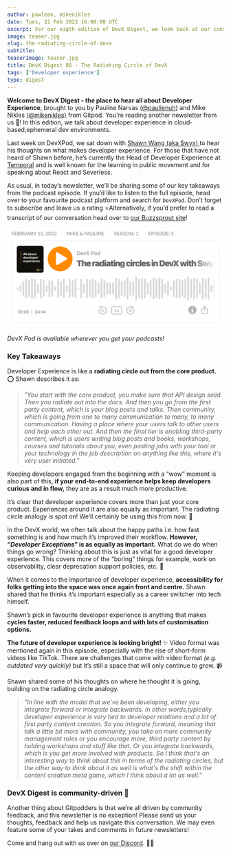```yaml
---
author: pawlean, mikenikles
date: Tues, 21 Feb 2022 16:00:00 UTC
excerpt: For our eigth edition of DevX Digest, we look back at our conversation with Shawn Wang (swyx) about the radiating circle of DevX.
image: teaser.jpg
slug: the-radiating-circle-of-devx
subtitle:
teaserImage: teaser.jpg
title: DevX Digest 08 - The Radiating Circle of DevX
tags: ['Developer experience']
type: digest
---
```


<script context="module">
  export const prerender = true;
</script>

**Welcome to DevX Digest - the place to hear all about Developer Experience**, brought to you by Pauline Narvas [(@paulienuh)](https://twitter.com/paulienuh) and Mike Nikles [(@mikenikles)](https://twitter.com/mikenikles) from Gitpod. You're reading another newsletter from us 🎉! In this edition, we talk about developer experience in cloud-based,ephemeral dev environments.

Last week on DevXPod, we sat down with [Shawn Wang (aka Swyx) ](https://twitter.com/swyx)to hear his thoughts on what makes developer experience. For those that have not heard of Shawn before, he’s currently the Head of Developer Experience at [Temporal](https://twitter.com/Temporalio) and is well known for the learning in public movement and for speaking about React and Severless.

As usual, in today’s newsletter, we’ll be sharing some of our key takeaways from the podcast episode. If you’d like to listen to the full episode, head over to your favourite podcast platform and search for `DevXPod`. Don’t forget to subscribe and leave us a rating ⭐️Alternatively, if you’d prefer to read a transcript of our conversation head over to [our Buzzsprout site](https://devxpod.buzzsprout.com)!

![Podcast](../../../static/images/blog/the-radiating-circle-of-devx/podcast.png)

_DevX Pod is available wherever you get your podcasts!_

### Key Takeaways

Developer Experience is like a **radiating circle out from the core product.** ⭕️ Shawn describes it as:

> _"You start with the core product, you make sure that API design solid. Then you radiate out into the docs. And then you go from the first party content, which is your blog posts and talks. Then community, which is going from one to many communication to many, to many communication. Having a place where your users talk to other users and help each other out. And then the final tier is enabling third-party content, which is users writing blog posts and books, workshops, courses and tutorials about you, even posting jobs with your tool or your technology in the job description on anything like this, where it's very user initiated."_

Keeping developers engaged from the beginning with a “wow” moment is also part of this, **if your end-to-end experience helps keep developers curious and in flow,** they are as a result much more productive.

It’s clear that developer experience covers more than just your core product. Experiences around it are also equally as important. The radiating circle analogy is spot on! We’ll certainly be using this from now. 🎯

In the DevX world, we often talk about the happy paths i.e. how fast something is and how much it’s improved their workflow. **However, “_Developer Exceptions_” is as equally as important.** What do we do when things go wrong? Thinking about this is just as vital for a good developer experience. This covers more of the “boring” things for example, work on observability, clear deprecation support policies, etc. 👀

When it comes to the importance of developer experience, **accessibility for folks getting into the space was once again front and centre.** Shawn shared that he thinks it’s important especially as a career switcher into tech himself.

Shawn’s pick in favourite developer experience is anything that makes **cycles faster, reduced feedback loops and with lots of customisation options.**

**The future of developer experience is looking bright!** ✨ Video format was mentioned again in this episode, especially with the rise of short-form videos like TikTok. There are challenges that come with video format _(e.g. outdated very quickly)_ but it’s still a space that will only continue to grow. 📹

Shawn shared some of his thoughts on where he thought it is going, building on the radiating circle analogy.

> _"In line with the model that we've been developing, either you integrate forward or integrate backwards. In other words,typically developer experience is very tied to developer relations and a lot of first party content creation. So you integrate forward, meaning that talk a little bit more with community, you take on more community management roles or you encourage more, third party content by holding workshops and stuff like that. Or you integrate backwards, which is you get more involved with products. So I think that's an interesting way to think about this in terms of the radiating circles, but the other way to think about it as well is what's the shift within the content creation meta game, which I think about a lot as well."_

### DevX Digest is community-driven 🤝

Another thing about Gitpodders is that we’re all driven by community feedback, and this newsletter is no exception! Please send us your thoughts, feedback and help us navigate this conversation. We may even feature some of your takes and comments in future newsletters!

Come and hang out with us over on [our Discord](https://www.gitpod.io/chat). 👋🏼
